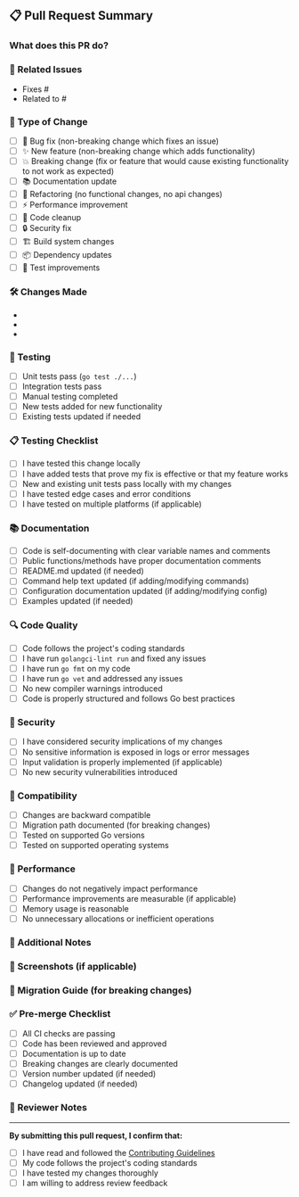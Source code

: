 ## 📋 Pull Request Summary

### What does this PR do?
<!-- Provide a clear and concise description of what this PR accomplishes -->

### 🔗 Related Issues
<!-- Link any related issues using "Fixes #123", "Closes #123", "Addresses #123", etc. -->
- Fixes #
- Related to #

### 🧪 Type of Change
<!-- Mark the relevant option with an "x" -->
- [ ] 🐛 Bug fix (non-breaking change which fixes an issue)
- [ ] ✨ New feature (non-breaking change which adds functionality)
- [ ] 💥 Breaking change (fix or feature that would cause existing functionality to not work as expected)
- [ ] 📚 Documentation update
- [ ] 🔧 Refactoring (no functional changes, no api changes)
- [ ] ⚡ Performance improvement
- [ ] 🧹 Code cleanup
- [ ] 🔒 Security fix
- [ ] 🏗️ Build system changes
- [ ] 📦 Dependency updates
- [ ] 🧪 Test improvements

### 🛠️ Changes Made
<!-- Describe the changes you made in detail -->
- 
- 
- 

### 🧪 Testing
<!-- Describe the tests you ran to verify your changes -->
- [ ] Unit tests pass (`go test ./...`)
- [ ] Integration tests pass
- [ ] Manual testing completed
- [ ] New tests added for new functionality
- [ ] Existing tests updated if needed

### 📋 Testing Checklist
<!-- Mark completed items with an "x" -->
- [ ] I have tested this change locally
- [ ] I have added tests that prove my fix is effective or that my feature works
- [ ] New and existing unit tests pass locally with my changes
- [ ] I have tested edge cases and error conditions
- [ ] I have tested on multiple platforms (if applicable)

### 📚 Documentation
<!-- Mark completed items with an "x" -->
- [ ] Code is self-documenting with clear variable names and comments
- [ ] Public functions/methods have proper documentation comments
- [ ] README.md updated (if needed)
- [ ] Command help text updated (if adding/modifying commands)
- [ ] Configuration documentation updated (if adding/modifying config)
- [ ] Examples updated (if needed)

### 🔍 Code Quality
<!-- Mark completed items with an "x" -->
- [ ] Code follows the project's coding standards
- [ ] I have run `golangci-lint run` and fixed any issues
- [ ] I have run `go fmt` on my code
- [ ] I have run `go vet` and addressed any issues
- [ ] No new compiler warnings introduced
- [ ] Code is properly structured and follows Go best practices

### 🔐 Security
<!-- Mark completed items with an "x" -->
- [ ] I have considered security implications of my changes
- [ ] No sensitive information is exposed in logs or error messages
- [ ] Input validation is properly implemented (if applicable)
- [ ] No new security vulnerabilities introduced

### 📱 Compatibility
<!-- Mark completed items with an "x" -->
- [ ] Changes are backward compatible
- [ ] Migration path documented (for breaking changes)
- [ ] Tested on supported Go versions
- [ ] Tested on supported operating systems

### 🚀 Performance
<!-- Mark if applicable with an "x" -->
- [ ] Changes do not negatively impact performance
- [ ] Performance improvements are measurable (if applicable)
- [ ] Memory usage is reasonable
- [ ] No unnecessary allocations or inefficient operations

### 📝 Additional Notes
<!-- Add any additional information that reviewers should know -->

### 📸 Screenshots (if applicable)
<!-- Add screenshots for UI changes or new features -->

### 🔄 Migration Guide (for breaking changes)
<!-- If this is a breaking change, provide migration instructions -->

### ✅ Pre-merge Checklist
<!-- Final checklist before merge -->
- [ ] All CI checks are passing
- [ ] Code has been reviewed and approved
- [ ] Documentation is up to date
- [ ] Breaking changes are clearly documented
- [ ] Version number updated (if needed)
- [ ] Changelog updated (if needed)

### 🤝 Reviewer Notes
<!-- Notes for reviewers -->
<!-- Please pay special attention to: -->
<!-- Areas that might need extra scrutiny: -->

---

**By submitting this pull request, I confirm that:**
- [ ] I have read and followed the [Contributing Guidelines](https://github.com/gi4nks/ambros/blob/main/CONTRIBUTING.md)
- [ ] My code follows the project's coding standards
- [ ] I have tested my changes thoroughly
- [ ] I am willing to address review feedback